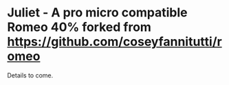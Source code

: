 # Juliet - A pro micro compatible Romeo 40% forked from https://github.com/coseyfannitutti/romeo

Details to come.
